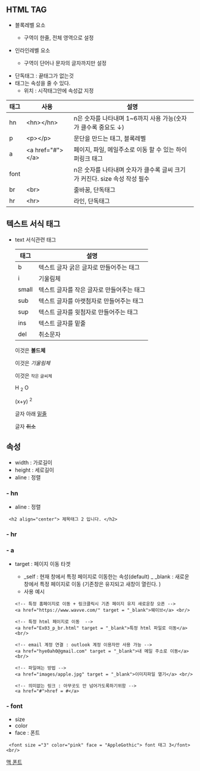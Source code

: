 ## HTML TAG

- 블록레벨 요소

  - 구역이 한줄, 전체 영역으로 설정

- 인라인레벨 요소
  - 구역이 단어나 문자의 글자까지만 설정

* 단독태그 : 끝태그가 없는것
* 태그는 속성을 줄 수 있다.
  - 위치 : 시작태그안에 속성값 지정

| 태그 | 사용                         | 설명                                                                      |
| ---- | ---------------------------- | ------------------------------------------------------------------------- |
| hn   | &lt;hn&gt;&lt;/hn&gt;        | n은 숫자를 나타내며 1~6까지 사용 가능(숫자가 클수록 중요도 ↓)             |
| p    | &lt;p&gt;&lt;/p&gt;          | 문단을 만드는 태그, 블록레벨                                              |
| a    | &lt;a href="#"&gt;&lt;/a&gt; | 페이지, 파일, 메일주소로 이동 할 수 있는 하이퍼링크 태그                  |
| font | <font size="n"> </font>      | n은 숫자를 나타내며 숫자가 클수록 글씨 크기가 커진다. size 속성 작성 필수 |
| br   | &lt;br&gt;                   | 줄바꿈, 단독태그                                                          |
| hr   | &lt;hr&gt;                   | 라인, 단독태그                                                            |

## 텍스트 서식 태그

- text 서식관련 태그

  | 태그  | 설명                                      |
  | ----- | ----------------------------------------- |
  | b     | 텍스트 글자 굵은 글자로 만들어주는 태그   |
  | i     | 기울림체                                  |
  | small | 텍스트 글자를 작은 글자로 만들어주는 태그 |
  | sub   | 텍스트 글자를 아랫첨자로 만들어주는 태그  |
  | sup   | 텍스트 글자를 윗첨자로 만들어주는 태그    |
  | ins   | 텍스트 글자를 밑줄                        |
  | del   | 취소문자                                  |

    <p> 이것은 <b> 볼드체 </b> </p>
    <p> 이것은 <i> 기울림체 </i> </p>
    <p> 이것은 <small> 작은 글씨체 </small> </p>
    <p> H <sub> 2</sub> O</p>
    <p> (x+y) <sup> 2</sup> </p>
    <p> 글자 아래 <ins> 밑줄 </ins> </p>
    <p> 글자  <del> 취소 </del> </p>

## 속성

- width : 가로길이
- height : 세로길이
- aline : 정렬

### - hn

- aline : 정렬

```
 <h2 align="center"> 제목태그 2 입니다. </h2>
```

### - hr

### - a

- target : 페이지 이동 타겟

  - _self : 현재 창에서 특정 페이지로 이동한는 속성(default)
    _ \_blank : 새로운창에서 특정 페이지로 이동 (기존창은 유지되고 새창이 열린다. )
  - 사용 예시

  ```
  <!-- 특정 홈페이지로 이동 + 링크클릭시 기존 페이지 유지 새로운창 오픈 -->
  <a href="https://www.wavve.com/" target = "_blank">웨이브</a> <br/>

  <!-- 특정 html 페이지로 이동  -->
  <a href="Ex03_p_br.html" target = "_blank">특정 html 파일로 이동</a> <br/>

  <!-- email 계정 연결 : outlook 계정 이용자만 사용 가능 -->
  <a href="hye0ah0@gmail.com" target = "_blank">내 메일 주소로 이동</a> <br/>

  <!-- 파일여는 방법 -->
  <a href="images/apple.jpg" target = "_blank">이미지파일 열기</a> <br/>

  <!-- 의미없는 링크 : 아무곳도 안 넘어가도록하기위함 -->
  <a href="#">href = #</a>

  ```

### - font

- size
- color
- face : 폰트

```
 <font size ="3" color="pink" face = "AppleGothic"> font 태그 3</font><br/>
```

[맥 폰트](https://support.apple.com/en-us/HT208968)
